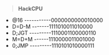 > **HackCPU**
* @16 -----------0000000000010000
* D=D-M -------1111010011010000
* D;JGT ---------1110001100000110
* M=D+M ------1110000011001000
* 0;JMP ---------1110101010000111
